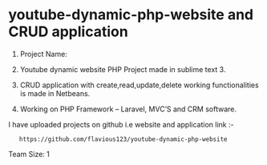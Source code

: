 # youtube-dynamic-php-website and CRUD application
1) Project Name:  

1)	Youtube dynamic website PHP Project made in sublime text 3.
2)	CRUD application with create,read,update,delete  working functionalities is made in Netbeans.
3)	Working on PHP Framework – Laravel, MVC’S  and CRM software.
          
  I have uploaded projects on github  i.e website and application link  :-
             
       https://github.com/flavious123/youtube-dynamic-php-website
      
Team Size: 1


